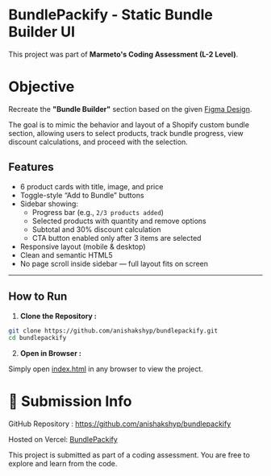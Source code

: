 # BundlePackify - Static Bundle Builder UI

This project was part of **Marmeto's Coding Assessment (L-2 Level)**.

# Objective
Recreate the **"Bundle Builder"** section based on the given [Figma Design](https://www.figma.com/design/zvKT1JhCZX5DbjSwfTO1AT/Frontend-assessment?node-id=0-1&t=0fs9WkgtpXVfE7j6-1).
 
The goal is to mimic the behavior and layout of a Shopify custom bundle section, allowing users to select products, track bundle progress, view discount calculations, and proceed with the selection.

## Features

- 6 product cards with title, image, and price
- Toggle-style “Add to Bundle” buttons
- Sidebar showing:
  - Progress bar (e.g., `2/3 products added`)
  - Selected products with quantity and remove options
  - Subtotal and 30% discount calculation
  - CTA button enabled only after 3 items are selected
- Responsive layout (mobile & desktop)
- Clean and semantic HTML5
- No page scroll inside sidebar — full layout fits on screen

---



## How to Run

1. **Clone the Repository :**

```bash
git clone https://github.com/anishakshyp/bundlepackify.git
cd bundlepackify
```

2. **Open in Browser :**

Simply open [index.html]() in any browser to view the project.

# 🔗 Submission Info
GitHub Repository : https://github.com/anishakshyp/bundlepackify

Hosted on Vercel: [BundlePackify](https://bundle-packify.vercel.app/)

This project is submitted as part of a coding assessment. You are free to explore and learn from the code.

